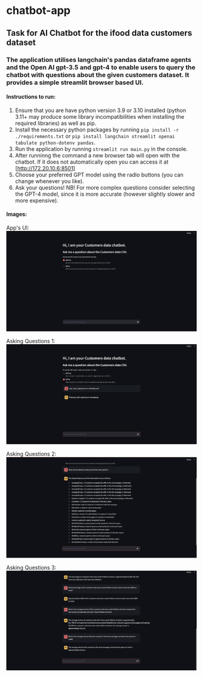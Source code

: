 # chatbot-app
## Task for AI Chatbot for the ifood data customers dataset
### The application utilises langchain's pandas dataframe agents and the Open AI gpt-3.5 and gpt-4 to enable users to query the chatbot with questions about the given customers dataset. It provides a simple streamlit browser based UI.

#### Instructions to run:
1. Ensure that you are have python version 3.9 or 3.10 installed (python 3.11+ may produce some library incompatibilities when installing the required libraries) as well as pip.
2. Install the necessary python packages by running `pip install -r ./requirements.txt` or `pip install langchain streamlit openai tabulate python-dotenv pandas`.
3. Run the application by running `streamlit run main.py` in the console.
4. After runninng the command a new browser tab will open with the chatbot. If it does not automatically open you can access it at [http://172.20.10.6:8501]
5. Choose your preferred GPT model using the radio buttons (you can change whenever you like).
6. Ask your questions! NB! For more complex questions consider selecting the GPT-4 model, since it is more accurate (however slightly slower and more expensive).

#### Images:
App's UI: 
![alt text](https://github.com/aleksandar-ruskov/chatbot-app/blob/main/screenshots/app-screenshot-1.png "Apps UI")

Asking Questions 1:
![alt text](https://github.com/aleksandar-ruskov/chatbot-app/blob/main/screenshots/app-screenshot-2.png "Asking questions 1")

Asking Questions 2:
![alt text](https://github.com/aleksandar-ruskov/chatbot-app/blob/main/screenshots/app-screenshot-3.png "Asking questions 2")

Asking Questions 3:
![alt text](https://github.com/aleksandar-ruskov/chatbot-app/blob/main/screenshots/app-screenshot-4.png "Asking questions 3")
